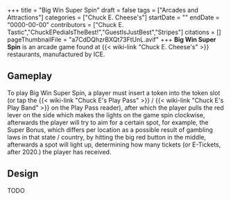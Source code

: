 +++
title = "Big Win Super Spin"
draft = false
tags = ["Arcades and Attractions"]
categories = ["Chuck E. Cheese's"]
startDate = ""
endDate = "0000-00-00"
contributors = ["Chuck E. Tastic","ChuckEPediaIsTheBest!","GuestIsJustBest","Stripes"]
citations = []
pageThumbnailFile = "a7CdDQhzrBXQt73FtUnL.avif"
+++
**Big Win Super Spin** is an arcade game found at {{< wiki-link "Chuck E. Cheese's" >}} restaurants, manufactured by ICE.

## Gameplay

To play Big Win Super Spin, a player must insert a token into the token slot (or tap the {{< wiki-link "Chuck E's Play Pass" >}} / {{< wiki-link "Chuck E's Play Band" >}} on the Play Pass reader), after which the player pulls the red lever on the side which makes the lights on the game spin clockwise, afterwards the player will try to aim for a certain spot, for example, the Super Bonus, which differs per location as a possible result of gambling laws in that state / country, by hitting the big red button in the middle, afterwards a spot will light up, determining how many tickets (or E-Tickets, after 2020.) the player has received.

## Design

TODO
